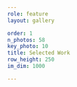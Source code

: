 ```yaml
---
role: feature
layout: gallery

order: 1
n_photos: 58
key_photo: 10
title: Selected Work
row_height: 250
im_dim: 1000

---
```

